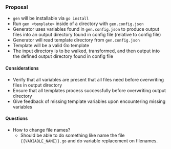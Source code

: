 ### Proposal

- `gen` will be installable via `go install`
- Run `gen <template>` inside of a directory with `gen.config.json`
- Generator uses variables found in `gen.config.json` to produce output files into an output directory found in config file (relative to config file)
- Generator will read template directory from `gen.config.json`
- Template will be a valid Go template
- The input directory is to be walked, transformed, and then output into the defined output directory found in config file

#### Considerations

- Verify that all variables are present that all files need before overwriting files in output directory
- Ensure that all templates process successfully before overwriting output directory
- Give feedback of missing template variables upon encountering missing variables

#### Questions

- How to change file names?
  - Should be able to do something like name the file `{{VARIABLE_NAME}}.go` and do variable replacement on filenames.
